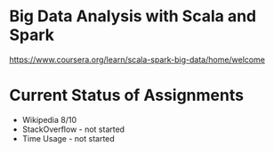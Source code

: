 # Big Data Analysis with Scala and Spark

https://www.coursera.org/learn/scala-spark-big-data/home/welcome

# Current Status of Assignments

* Wikipedia 8/10
* StackOverflow - not started
* Time Usage - not started